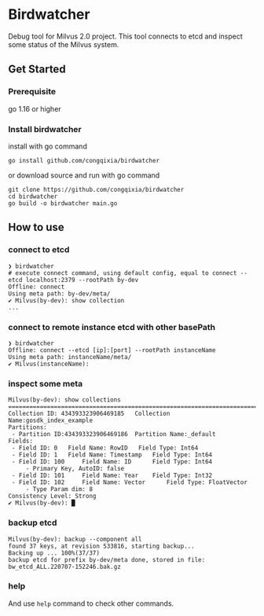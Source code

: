 # Birdwatcher

Debug tool for Milvus 2.0 project. This tool connects to etcd and inspect some status of the Milvus system.

## Get Started

### Prerequisite
go 1.16 or higher 

### Install birdwatcher

install with go command
```shell
go install github.com/congqixia/birdwatcher
```

or download source and run with go command
```shell
git clone https://github.com/congqixia/birdwatcher
cd birdwatcher
go build -o birdwatcher main.go
```

## How to use

### connect to etcd 

```shell
❯ birdwatcher
# execute connect command, using default config, equal to connect --etcd localhost:2379 --rootPath by-dev
Offline: connect 
Using meta path: by-dev/meta/
✔ Milvus(by-dev): show collection
...
```

### connect to remote instance etcd with other basePath

```shell
❯ birdwatcher
Offline: connect --etcd [ip]:[port] --rootPath instanceName
Using meta path: instanceName/meta/
✔ Milvus(instanceName): 

```

### inspect some meta

```
Milvus(by-dev): show collections
================================================================================
Collection ID: 434393323906469185	Collection Name:gosdk_index_example
Partitions:
 - Partition ID:434393323906469186	Partition Name:_default
Fields:
 - Field ID: 0 	 Field Name: RowID 	 Field Type: Int64
 - Field ID: 1 	 Field Name: Timestamp 	 Field Type: Int64
 - Field ID: 100 	 Field Name: ID 	 Field Type: Int64
	 - Primary Key, AutoID: false
 - Field ID: 101 	 Field Name: Year 	 Field Type: Int32
 - Field ID: 102 	 Field Name: Vector 	 Field Type: FloatVector
	 - Type Param dim: 8
Consistency Level: Strong
✔ Milvus(by-dev): █
```

### backup etcd

```
Milvus(by-dev): backup --component all
found 37 keys, at revision 533816, starting backup...
Backing up ... 100%(37/37)
backup etcd for prefix by-dev/meta done, stored in file: bw_etcd_ALL.220707-152246.bak.gz
```

### help

And use `help` command to check other commands.
